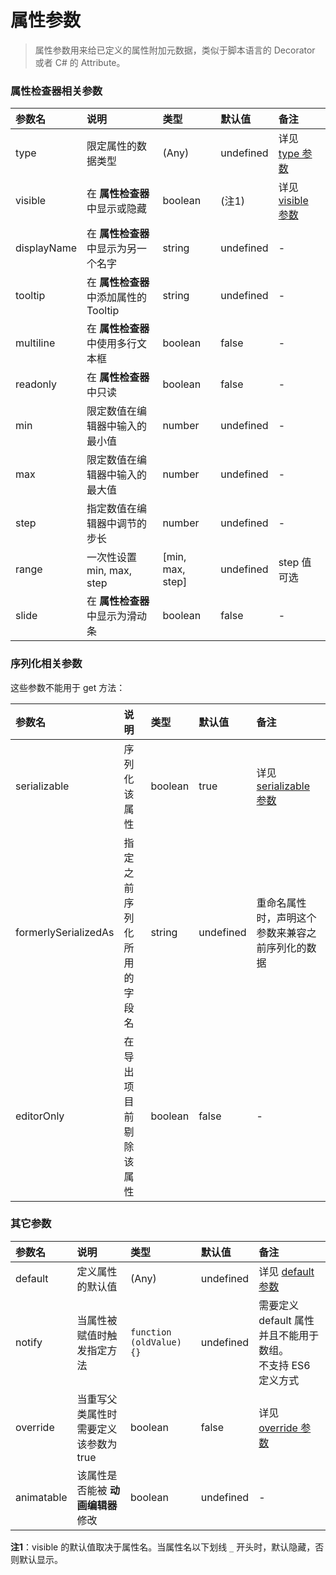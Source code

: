 # 属性参数

> 属性参数用来给已定义的属性附加元数据，类似于脚本语言的 Decorator 或者 C# 的 Attribute。

### 属性检查器相关参数

| 参数名 | 说明 | 类型 | 默认值 | 备注 |
| :---- | :-- | :--- | :---- | :--- |
| type        | 限定属性的数据类型                    | (Any)            | undefined | 详见 [type 参数](class.md#type-%E5%8F%82%E6%95%B0) |
| visible     | 在 **属性检查器** 中显示或隐藏         | boolean          | (注1)     | 详见 [visible 参数](class.md#visible-%E5%8F%82%E6%95%B0) |
| displayName | 在 **属性检查器** 中显示为另一个名字    | string           | undefined | - |
| tooltip     | 在 **属性检查器** 中添加属性的 Tooltip | string           | undefined | - |
| multiline   | 在 **属性检查器** 中使用多行文本框      | boolean          | false     | - |
| readonly    | 在 **属性检查器** 中只读              | boolean          | false     | - |
| min         | 限定数值在编辑器中输入的最小值          | number           | undefined | - |
| max         | 限定数值在编辑器中输入的最大值          | number           | undefined | - |
| step        | 指定数值在编辑器中调节的步长            | number           | undefined | - |
| range       | 一次性设置 min, max, step            | [min, max, step] | undefined | step 值可选 |
| slide       | 在 **属性检查器** 中显示为滑动条        | boolean          | false     | - |

### 序列化相关参数

这些参数不能用于 get 方法：

| 参数名 | 说明 | 类型 | 默认值 | 备注 |
| :--- | :--- | :--- | :--- | :--- |
| serializable         | 序列化该属性             | boolean | true       | 详见 [serializable 参数](class.md#serializable-%E5%8F%82%E6%95%B0) |
| formerlySerializedAs | 指定之前序列化所用的字段名 | string   | undefined | 重命名属性时，声明这个参数来兼容之前序列化的数据 |
| editorOnly           | 在导出项目前剔除该属性    | boolean  | false     | - |

### 其它参数

| 参数名 | 说明 | 类型 | 默认值 | 备注 |
| :--- | :--- | :--- | :--- | :--- |
| default    | 定义属性的默认值                   | (Any)                    | undefined | 详见 [default 参数](class.md#default-%E5%8F%82%E6%95%B0) |
| notify     | 当属性被赋值时触发指定方法           | `function (oldValue) {}` | undefined | 需要定义 default 属性并且不能用于数组。<br>不支持 ES6 定义方式 |
| override   | 当重写父类属性时需要定义该参数为 true | boolean                  | false | 详见 [override 参数](class.md#override-%E5%8F%82%E6%95%B0) |
| animatable | 该属性是否能被 **动画编辑器** 修改         | boolean                  | undefined | - |

**注1**：visible 的默认值取决于属性名。当属性名以下划线 `_` 开头时，默认隐藏，否则默认显示。
